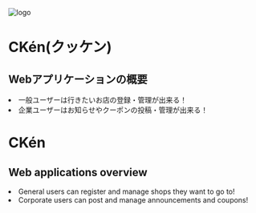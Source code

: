 ![logo](https://user-images.githubusercontent.com/57512994/74941951-45d8ec00-5437-11ea-8740-59fde1133b70.png)
# CKén(クッケン)

<h2>Webアプリケーションの概要</h2>
<li>一般ユーザーは行きたいお店の登録・管理が出来る！</li>
<li>企業ユーザーはお知らせやクーポンの投稿・管理が出来る！</li>

# CKén
<h2>Web applications overview</h2>
<li>General users can register and manage shops they want to go to!</li>
<li>Corporate users can post and manage announcements and coupons!</li>
